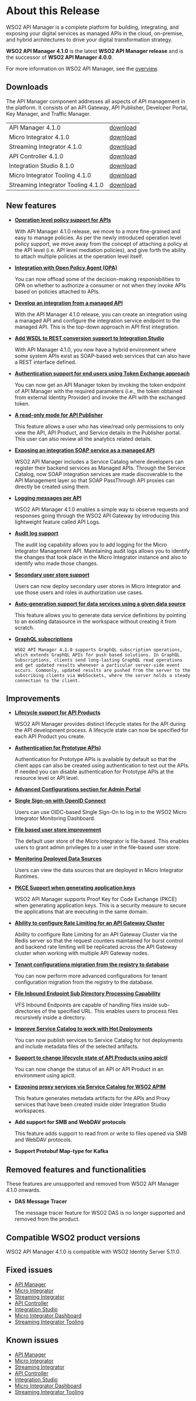 # About this Release

WSO2 API Manager is a complete platform for building, integrating, and exposing your digital services as managed APIs in the cloud, on-premise, and hybrid architectures to drive your digital transformation strategy. 

**WSO2 API Manager 4.1.0** is the latest **WSO2 API Manager release** and is the successor of **WSO2 API Manager 4.0.0**.

For more information on WSO2 API Manager, see the [overview]({{base_path}}/getting-started/overview/).

## Downloads

The API Manager component addresses all aspects of API management in the platform. It consists of an API Gateway, API Publisher, Developer Portal, Key Manager, and Traffic Manager.

<table>
<tr>
<td>API Manager 4.1.0</td>
<td><a href="https://github.com/wso2/product-apim/releases/download/v4.1.0-beta/wso2am-4.1.0-beta.zip">download</a></td>
</tr>
<tr>
<td>Micro Integrator 4.1.0</td> 
<td><a href="https://github.com/wso2/micro-integrator/releases/download/v4.1.0-beta/wso2mi-4.1.0-beta.zip">download</a></td>
</tr>
<tr>
<td>Streaming Integrator 4.1.0</td> 
<td><a href="https://github.com/wso2/streaming-integrator/releases/download/v4.1.0-beta/wso2si-4.1.0-beta.zip">download</a></td> 
</tr>
<tr>
<td>API Controller 4.1.0</td>
<td><a href="https://github.com/wso2/product-apim-tooling/releases/tag/v4.1.0-beta">download</a></td>
</tr>
<tr>
<td>Integration Studio  8.1.0</td>
<td><a href="https://github.com/wso2/integration-studio/releases/tag/v8.1.0-beta">download</a></td>
</tr>
<tr>
<td>Micro Integrator Tooling  4.1.0</td>
<td><a href="https://github.com/wso2/micro-integrator/releases/download/v4.1.0-beta/wso2mi-dashboard-4.1.0-beta.zip">download</a></td>
</tr>
<tr>
<td>Streaming Integrator Tooling  4.1.0</td>
<td><a href="https://github.com/wso2/streaming-integrator-tooling/releases/download/v4.1.0-beta/wso2si-tooling-4.1.0-beta.zip">download</a></td>
</tr>
</table>


## New features

- **[Operation level policy support for APIs]({{base_path}}/deploy-and-publish/deploy-on-gateway/api-gateway/message-mediation/specifying-mediation-flow-based-on-policy/)**

     With API Manager 4.1.0 release, we move to a more fine-grained and easy to manage policies. As per the newly introduced operation level policy support, we move away from the concept of attaching a policy at the API level (i.e. API level mediation policies), and give forth the ability to attach multiple policies at the operation level itself.

- **[Integration with Open Policy Agent (OPA)]({{base_path}}/design/api-security/opa-validation/overview/)**

     You can now offload some of the decision-making responisbilities to OPA on whether to authorize a consumer or not when they invoke APIs based on policies attached to APIs.

- **[Develop an integration from a managed API]({{base_path}}/tutorials/develop-an-integration-with-a-managed-api/)**

    With the API Manager 4.1.0 release, you can create an integration using a managed API and configure the integration service endpoint to the managed API. This is the top-down approach in API first integration.

- **[Add WSDL to REST conversion support to Integration Studio]({{base_path}}/integrate/develop/creating-artifacts/creating-an-api/)**

     With API Manager 4.1.0, you now have a hybrid environment where some system APIs exist as SOAP-based web services that can also have a REST interface defined.

- **[Authentication support for end users using Token Exchange approach]({{base_path}}/administer/key-managers/configure-custom-connector/)**

     You can now get an API Manager token by invoking the token endpoint of API Manager with the required parameters (i.e., the token obtained from external Identity Provider) and invoke the API with the exchanged token.

- **[A read-only mode for API Publisher]({{base_path}}/design/api-security/authorization/publisher-portal-in-read-only-mode/)**

     This feature allows a user who has view/read only permissions to only view the API, API Product, and Service details in the Publisher portal. This user can also review all the analytics related details.

-  **[Exposing an integration SOAP service as a managed API]({{base_path}}/tutorials/integration-tutorials/service-catalog-tutorial-for-proxy-services/)**

     WSO2 API Manager includes a Service Catalog where developers can register their backend services as Managed APIs. Through the Service Catalog, now SOAP integration services are made discoverable to the API Management layer so that SOAP PassThrough API proxies can directly be created using them.

- **[Logging messages per API]({{base_path}}/observe/api-manager/monitoring-api-logs/)**

     WSO2 API Manager 4.1.0 enables a simple way to observe requests and responses going through the WSO2 API Gateway by introducing this lightweight feature called API Logs.

- **[Audit log support]({{base_path}}/observe/micro-integrator/classic-observability-logs/monitoring-mi-audit-logs)**

  	 The audit log capability allows you to add logging for the Micro Integrator Management API. Maintaining audit logs allows you to identify the changes that took place in the Micro Integrator instance and also to identify who made those changes.

- **[Secondary user store support]({{base_path}}/administer/managing-users-and-roles/managing-user-stores/configuring-secondary-user-stores-mi/#configuring-secondary-user-stores)**

     Users can now deploy secondary user stores in Micro Integrator and use those users and roles in authorization use cases.

- **[Auto-generation support for data services using a given data source]({{base_path}}/integrate/develop/creating-artifacts/data-services/creating-data-services/#generate-data-service-from-a-datasource)**

     This feature allows you to generate data service definitions by pointing to an existing datasource in the workspace without creating it from scratch.

- **[GraphQL subscriptions]({{base_path}}/tutorials/create-and-publish-a-graphql-api/#5.2)**

      WSO2 API Manager 4.1.0 supports GraphQL subscription operations, which extends GraphQL APIs for push based solutions. In GraphQL Subscriptions, clients send long-lasting GraphQL read operations and get updated results whenever a particular server-side event occurs. Commonly, updated results are pushed from the server to the subscribing clients via WebSockets, where the server holds a steady connection to the client.

## Improvements

- **[Lifecycle support for API Products]({{base_path}}/design/create-api-product/create-api-product/)**

     WSO2 API Manager provides distinct lifecycle states for the API during the API development process. A lifecycle state can now be specified for each API Product you create.

- **[Authentication for Prototype APIs]({{base_path}}/design/prototype-api/create-a-prototype-api/))**

	 Authentication for Prototype APIs is available by default so that the client apps can also be created using authentication to test out the APIs. If needed you can disable authentication for Prototype APIs at the resource level or API level.

- **[Advanced Configurations section for Admin Portal]({{base_path}}/administer/advanced-configurations/)**

- **[Single Sign-on with OpenID Connect]({{base_path}}/install-and-setup/install/installing-the-product/running-the-mi-dashboard/#configuring-single-sign-on-with-openid-connect)**

     Users can use OIDC-based Single Sign-On to log in to the WSO2 Micro Integrator Monitoring Dashboard.

- **[File based user store improvement]({{base_path}}/install-and-setup/setup/mi-setup/user_stores/setting_up_a_userstore/#file-based-user-store-default)**

     The default user store of the Micro Integrator is file-based. This enables users to grant admin privileges to a user in the file-based user store.

- **[Monitoring Deployed Data Sources]({{base_path}}/observe/mi-observe/working-with-monitoring-dashboard/#step-6-monitor-mi-artifacts-and-logs)**

     Users can view the data sources that are deployed in Micro Integrator Runtimes.

- **[PKCE Support when generating application keys]({{base_path}}/consume/manage-application/generate-keys/generate-api-keys/#generating-application-keys-with-pkce-enabled/)**
  
     WSO2 API Manager supports Proof Key for Code Exchange (PKCE) when generating application keys. This is a security measure to secure the applications that are executing in the same domain.

- **[Ability to configure Rate Limiting for an API Gateway Cluster]({{base_path}}/design/rate-limiting/advanced-topics/configuring-rate-limiting-api-gateway-cluster/)**

     Ability to configure Rate Limiting for an API Gateway Cluster via the Redis server so that the request counters maintained for burst control and backend rate limiting will be replicated across the API Gateway cluster when working with multiple API Gateway nodes.

- **[Tenant configurations migration from the registry to database]({{base_path}}/administer/advanced-configurations/)**

     You can now perform more advanced configurations for tenant configuration migration from the registry to the database.

- **[File Inbound Endpoint Sub Directory Processing Capability]({{base_path}}/reference/synapse-properties/inbound-endpoints/polling-inbound-endpoints/file-inbound-endpoint-properties)**

     VFS Inbound Endpoints are capable of handling files inside sub-directories of the specified URL. This enables users to process files recursively inside a directory.

- **[Improve Service Catalog to work with Hot Deployments]({{base_path}}/tutorials/integration-tutorials/service-catalog-tutorial/)**

     You can now publish services to Service Catalog for hot deployments and include metadata files of the selected artifacts.

- **[Support to change lifecycle state of API Products using apictl]({{base_path}}/install-and-setup/setup/api-controller/managing-apis-api-products/managing-apis-and-api-products/#change-status-of-an-api-or-api-product-in-an-environment)**

     You can now change the status of an API or API Product in an environment using apictl.

- **[Exposing proxy services via Service Catalog for WSO2 APIM]({{base_path}}/integrate/develop/generate-service-catalog-metadata)**

     This feature generates metadata artifacts for the APIs and Proxy services that have been created inside older Integration Studio workspaces.

- **Add support for SMB and WebDAV protocols**

     This feature adds support to read from or write to files opened via SMB and WebDAV protocols.

- **Support Protobuf Map-type for Kafka**

<!-- 

- Integrated APIM Tooling into Integration Studio (M1)

- NTLM mediator is now supported in Integration Studio

- Add OPTIONS, HEAD, PATCH support to API in unit testing

- Fix config toml file issue with EI servers

- Make all the Web UIs compatible with IE7 version 

- Add support to Conditionally include metadata dependencies

- Adding SSL support for MongoDB configs

--->
## Removed features and functionalities

These features are unsupported and removed from WSO2 API Manager 4.1.0 onwards.

- **DAS Message Tracer**

     The message tracer feature for WSO2 DAS is no longer supported and removed from the product.


## Compatible WSO2 product versions

WSO2 API Manager 4.1.0 is compatible with WSO2 Identity Server 5.11.0.

## Fixed issues

- [API Manager](https://github.com/wso2/product-apim/issues?q=is%3Aissue+is%3Aclosed+closed%3A2021-10-30..2022-03-05+)
- [Micro Integrator](https://github.com/wso2/micro-integrator/issues?q=is%3Aissue+is%3Aclosed+closed%3A2021-05-01..2022-03-05+label%3A4.1.0+)
- [Streaming Integrator](https://github.com/wso2/streaming-integrator/issues?q=is%3Aissue+is%3Aclosed+label%3A4.1.0+)
- [API Controller](https://github.com/wso2/product-apim-tooling/milestone/17?closed=1)
- [Integration Studio](https://github.com/wso2/integration-studio/milestone/14?closed=1)
- [Micro Integrator Dashboard](https://github.com/wso2/product-mi-tooling/milestone/1?closed=1)
- [Streaming Integrator Tooling](https://github.com/wso2/streaming-integrator/milestone/17?closed=1)

## Known issues

- [API Manager](https://github.com/wso2/product-apim/issues?q=is%3Aopen+is%3Aissue+label%3A4.x.x)
- [Micro Integrator](https://github.com/wso2/micro-integrator/issues)
- [Streaming Integrator](https://github.com/wso2/streaming-integrator/issues?q=is%3Aissue+is%3Aopen+label%3A4.1.0)
- [API Controller](https://github.com/wso2/product-apim-tooling/issues?q=is%3Aopen+is%3Aissue)
- [Integration Studio](https://github.com/wso2/integration-studio/issues)
- [Micro Integrator Dashboard](https://github.com/wso2/product-mi-tooling/issues?q=is%3Aopen+is%3Aissue)
- [Streaming Integrator Tooling](https://github.com/wso2/streaming-integrator-tooling/issues?q=is%3Aopen+is%3Aissue)

